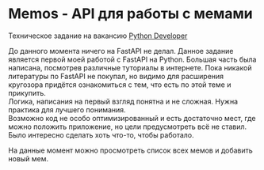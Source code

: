 # Memos - API для работы с мемами

Техническое задание на вакансию [Python Developer](test_task.md)


До данного момента ничего на FastAPI не делал. Данное задание является первой моей работой с FastAPI на Python. Большая часть была написана, посмотрев различные туториалы в интернете. Пока никакой литературы по FastAPI не покупал, но видимо для расширения кругозора придётся ознакомиться с тем, что есть по этой теме и прикупить.  
Логика, написания на первый взгляд понятна и не сложная. Нужна практика для лучшего понимания.  
Возможно код не особо оптимизированный и есть достаточно мест, где можно положить приложение, но цели предусмотреть всё не ставил. Было интересно сделать хоть что-то, чтобы работало.  


На данные момент можно просмотреть список всех мемов и добавить новый мем.
